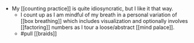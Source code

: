 - My [[counting practice]] is quite idiosyncratic, but I like it that way.
  - I count up as I am mindful of my breath in a personal variation of [[box breathing]] which includes visualization and optionally involves [[factoring]] numbers as I tour a loose/abstract [[mind palace]].
  - #pull [[braids]]
